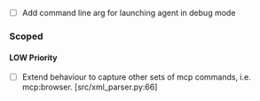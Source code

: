 - [ ] Add command line arg for launching agent in debug mode

### Scoped

#### LOW Priority
- [ ] Extend behaviour to capture other sets of mcp commands, i.e. mcp:browser. [src/xml_parser.py:66]

